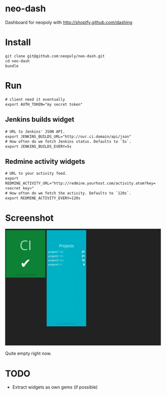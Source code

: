 # neo-dash

Dashboard for neopoly with http://shopify.github.com/dashing

# Install

    git clone git@github.com:neopoly/neo-dash.git
    cd neo-dash
    bundle

# Run

    # client need it eventually
    export AUTH_TOKEN="my secret token"

## Jenkins builds widget

    # URL to Jenkins' JSON API.
    export JENKINS_BUILDS_URL="http://our.ci.domain/api/json"
    # How often do we fetch Jenkins status. Defaults to `5s`.
    export JENKINS_BUILDS_EVERY=5s

## Redmine activity widgets

    # URL to your activity feed.
    export REDMINE_ACTIVITY_URL="http://redmine.yourhost.com/activity.atom?key=<secret key>"
    # How often do we fetch the activity. Defaults to `120s`.
    export REDMINE_ACTIVITY_EVERY=120s

# Screenshot

![Screenshot](http://github.com/neopoly/neo-dash/raw/master/neo-dash.png)

Quite empty right now.

# TODO

* Extract widgets as own gems (if possible)
